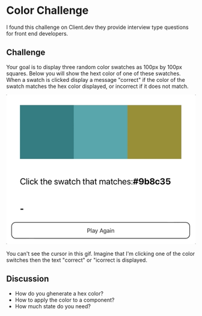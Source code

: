 # Color Challenge

I found this challenge on Client.dev they provide interview type questions for front end developers. 

## Challenge

Your goal is to display three random color swatches as 100px by 100px squares. Below you will show the hext color of one of these swatches. When a swatch is clicked display a message "correct" if the color of the swatch matches the hex color displayed, or incorrect if it does not match. 

![Color Challenge](color-challenge.gif)

You can't see the cursor in this gif. Imagine that I'm clicking one of the color switches then the text "correct" or "icorrect is displayed. 

## Discussion 

- How do you ghenerate a hex color? 
- How to apply the color to a component? 
- How much state do you need? 
